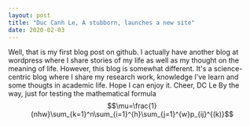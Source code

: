 ```yaml
---
layout: post
title: "Duc Canh Le, A stubborn, launches a new site"
date: 2020-02-03
---
```


Well, that is my first blog post on github. I actually have another blog at wordpress where I share stories of my life as well as my thought on the meaning of life. However, this blog is somewhat different. It's a science-centric blog where I share my research work, knowledge I've learn and some thougts in academic life. Hope I can enjoy it.
Cheer,
DC Le
By the way, just for testing the mathematical formula
$$\mu=\frac{1}{nhw}\sum_{k=1}^n\sum_{i=1}^{h}\sum_{j=1}^{w}p_{ij}^{(k)}$$